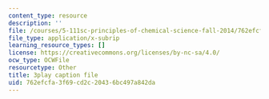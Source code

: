 ```yaml
---
content_type: resource
description: ''
file: /courses/5-111sc-principles-of-chemical-science-fall-2014/762efcfa3f69cd2c20436bc497a842da_B7iFcW8USjQ.srt
file_type: application/x-subrip
learning_resource_types: []
license: https://creativecommons.org/licenses/by-nc-sa/4.0/
ocw_type: OCWFile
resourcetype: Other
title: 3play caption file
uid: 762efcfa-3f69-cd2c-2043-6bc497a842da
---
```

